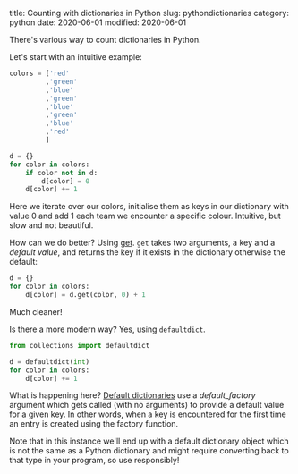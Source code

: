 title: Counting with dictionaries in Python
slug: pythondictionaries
category: python
date: 2020-06-01
modified: 2020-06-01


There's various way to count dictionaries in Python.

Let's start with an intuitive example:
```python
colors = ['red'
         ,'green'
         ,'blue'
         ,'green'
         ,'blue'
         ,'green'
         ,'blue'
         ,'red'
         ]

d = {}
for color in colors:
    if color not in d:
        d[color] = 0
    d[color] += 1
```

Here we iterate over our colors, initialise them as keys in our dictionary with value 0 and 
add 1 each team we encounter a specific colour. Intuitive, but slow and not beautiful.

How can we do better? Using [get](https://docs.python.org/3/library/stdtypes.html#dict).
`get` takes two arguments, a key and a *default value*, and returns the key if it exists in the dictionary otherwise the default:
```python
d = {}
for color in colors:
    d[color] = d.get(color, 0) + 1
```
Much cleaner!

Is there a more modern way? Yes, using `defaultdict`.
```python
from collections import defaultdict

d = defaultdict(int)
for color in colors:
    d[color] += 1
```
What is happening here? [Default dictionaries](https://docs.python.org/3.8/library/collections.html#collections.defaultdict) use a *default_factory* argument which gets called (with no arguments) to provide a default value for a given key. In other words, when a key is encountered for the first time an entry is created using the factory function.


Note that in this instance we'll end up with a default dictionary object which is not the same as a Python dictionary and might require converting back to that type in your program, so use responsibly!